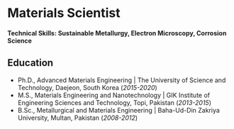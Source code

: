 # Materials Scientist

#### Technical Skills: Sustainable Metallurgy, Electron Microscopy, Corrosion Science

## Education
- Ph.D., Advanced Materials Engineering | The University of Science and Technology, Daejeon, South Korea (_2015-2020_)								       		
- M.S., Materials Engineering and Nanotechnology | GIK Institute of Engineering Sciences and Technology, Topi, Pakistan  (_2013-2015_)	 			        		
- B.Sc., Metallurgical and Materials Engineering  | Baha-Ud-Din Zakriya University, Multan, Pakistan (_2008-2012_)
